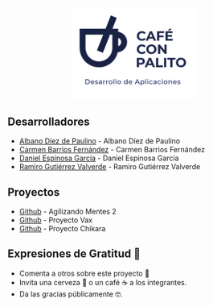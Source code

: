 <div align="center">
<img src="https://github.com/CafeConPalito/.github/blob/main/logo.png"  style="width: 50%"  />
</div>

## Desarrolladores
* [Albano Díez de Paulino](https://github.com/TerciodeMarte) - Albano Díez de Paulino
* [Carmen Barrios Fernández](https://github.com/CarmenBarrios) - Carmen Barrios Fernández
* [Daniel Espinosa García](https://github.com/Daniel-Espinosa) - Daniel Espinosa García
* [Ramiro Gutiérrez Valverde](https://github.com/ramirogvalverde) - Ramiro Gutiérrez Valverde

## Proyectos
* [Github](https://github.com/CafeConPalito/AgilizandoMentes2) - Agilizando Mentes 2
* [Github](https://github.com/CafeConPalito/ProyectoVax) - Proyecto Vax
* [Github](https://github.com/CafeConPalito/TFCProyectoChikara) - Proyecto Chikara

## Expresiones de Gratitud 🎁

* Comenta a otros sobre este proyecto 📢
* Invita una cerveza 🍺 o un café ☕ a los integrantes.
* Da las gracias públicamente 🤓.
